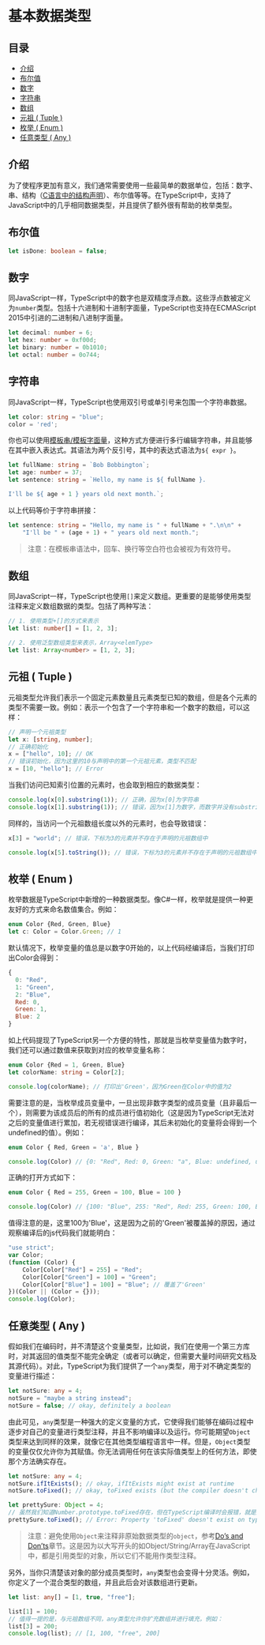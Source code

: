 <h1>基本数据类型</h1>

<h2>目录</h2>

- [介绍](#%e4%bb%8b%e7%bb%8d)
- [布尔值](#%e5%b8%83%e5%b0%94%e5%80%bc)
- [数字](#%e6%95%b0%e5%ad%97)
- [字符串](#%e5%ad%97%e7%ac%a6%e4%b8%b2)
- [数组](#%e6%95%b0%e7%bb%84)
- [元祖 ( Tuple )](#%e5%85%83%e7%a5%96--tuple)
- [枚举 ( Enum )](#%e6%9e%9a%e4%b8%be--enum)
- [任意类型 ( Any )](#%e4%bb%bb%e6%84%8f%e7%b1%bb%e5%9e%8b--any)

## 介绍

为了使程序更加有意义，我们通常需要使用一些最简单的数据单位，包括：数字、串、结构（[C语言中的结构声明](https://www.geeksforgeeks.org/structures-c/)）、布尔值等等。在TypeScript中，支持了JavaScript中的几乎相同数据类型，并且提供了额外很有帮助的枚举类型。

## 布尔值

```ts
let isDone: boolean = false;
```

## 数字

同JavaScript一样，TypeScript中的数字也是双精度浮点数。这些浮点数被定义为`number`类型。包括十六进制和十进制字面量，TypeScript也支持在ECMAScript 2015中引进的二进制和八进制字面量。

```ts
let decimal: number = 6;
let hex: number = 0xf00d;
let binary: number = 0b1010;
let octal: number = 0o744;
```

## 字符串

同JavaScript一样，TypeScript也使用双引号或单引号来包围一个字符串数据。

```ts
let color: string = "blue";
color = 'red';
```

你也可以使用[模板串/模板字面量](https://developer.mozilla.org/en-US/docs/Web/JavaScript/Reference/Template_literals)，这种方式方便进行多行编辑字符串，并且能够在其中嵌入表达式。其语法为两个反引号，其中的表达式语法为`${ expr }`。

```ts
let fullName: string = `Bob Bobbington`;
let age: number = 37;
let sentence: string = `Hello, my name is ${ fullName }.

I'll be ${ age + 1 } years old next month.`;
```

以上代码等价于字符串拼接：

```ts
let sentence: string = "Hello, my name is " + fullName + ".\n\n" +
    "I'll be " + (age + 1) + " years old next month.";
```

> 注意：在模板串语法中，回车、换行等空白符也会被视为有效符号。

## 数组

同JavaScript一样，TypeScript也使用`[]`来定义数组。更重要的是能够使用类型注释来定义数组数据的类型。包括了两种写法：

```ts
// 1. 使用类型+[]的方式来表示
let list: number[] = [1, 2, 3];

// 2. 使用泛型数组类型来表示，Array<elemType>
let list: Array<number> = [1, 2, 3];
```

## 元祖 ( Tuple )

元祖类型允许我们表示一个固定元素数量且元素类型已知的数组，但是各个元素的类型不需要一致。例如：表示一个包含了一个字符串和一个数字的数组，可以这样：

```ts
// 声明一个元祖类型
let x: [string, number];
// 正确初始化
x = ["hello", 10]; // OK
// 错误初始化，因为这里的10与声明中的第一个元祖元素，类型不匹配
x = [10, "hello"]; // Error
```

当我们访问已知索引位置的元素时，也会取到相应的数据类型：

```ts
console.log(x[0].substring(1)); // 正确，因为x[0]为字符串
console.log(x[1].substring(1)); // 错误，因为x[1]为数字，而数字并没有substring方法
```

同样的，当访问一个元祖数组长度以外的元素时，也会导致错误：

```ts
x[3] = "world"; // 错误，下标为3的元素并不存在于声明的元祖数组中

console.log(x[5].toString()); // 错误，下标为3的元素并不存在于声明的元祖数组中
```

## 枚举 ( Enum )

枚举数据是TypeScript中新增的一种数据类型。像C#一样，枚举就是提供一种更友好的方式来命名数值集合。例如：

```ts
enum Color {Red, Green, Blue}
let c: Color = Color.Green; // 1
```

默认情况下，枚举变量的值总是以数字0开始的，以上代码经编译后，当我们打印出Color会得到：

```js
{
  0: "Red",
  1: "Green",
  2: "Blue",
  Red: 0,
  Green: 1,
  Blue: 2
}
```

如上代码提现了TypeScript另一个方便的特性，那就是当枚举变量值为数字时，我们还可以通过数值来获取到对应的枚举变量名称：

```ts
enum Color {Red = 1, Green, Blue}
let colorName: string = Color[2];

console.log(colorName); // 打印出'Green'，因为Green在Color中的值为2
```

需要注意的是，当枚举成员变量中，一旦出现非数字类型的成员变量（且非最后一个），则需要为该成员后的所有的成员进行值初始化（这是因为TypeScript无法对之后的变量值进行累加，若无视错误进行编译，其后未初始化的变量将会得到一个undefined的值）。例如：

```ts
enum Color { Red, Green = 'a', Blue }

console.log(Color) // {0: "Red", Red: 0, Green: "a", Blue: undefined, undefined: "Blue"}
```

正确的打开方式如下：

```ts
enum Color { Red = 255, Green = 100, Blue = 100 }

console.log(Color) // {100: "Blue", 255: "Red", Red: 255, Green: 100, Blue: 100}
```

值得注意的是，这里100为'Blue'，这是因为之前的'Green'被覆盖掉的原因，通过观察编译后的js代码我们就能明白：

```js
"use strict";
var Color;
(function (Color) {
    Color[Color["Red"] = 255] = "Red";
    Color[Color["Green"] = 100] = "Green";
    Color[Color["Blue"] = 100] = "Blue"; // 覆盖了'Green'
})(Color || (Color = {}));
console.log(Color);
```

## 任意类型 ( Any )

假如我们在编码时，并不清楚这个变量类型，比如说，我们在使用一个第三方库时，对其返回的值类型不能完全确定（或者可以确定，但需要大量时间研究文档及其源代码）。对此，TypeScript为我们提供了一个`any`类型，用于对不确定类型的变量进行描述：

```ts
let notSure: any = 4;
notSure = "maybe a string instead";
notSure = false; // okay, definitely a boolean
```

由此可见，`any`类型是一种强大的定义变量的方式，它使得我们能够在编码过程中逐步对自己的变量进行类型注释，并且不影响编译以及运行。你可能期望`Object`类型来达到同样的效果，就像它在其他类型编程语言中一样。但是，`Object`类型的变量仅仅允许你为其赋值。你无法调用任何在该实际值类型上的任何方法，即使那个方法确实存在。

```ts
let notSure: any = 4;
notSure.ifItExists(); // okay, ifItExists might exist at runtime
notSure.toFixed(); // okay, toFixed exists (but the compiler doesn't check)

let prettySure: Object = 4;
// 虽然我们知道Number.prototype.toFixed存在，但在TypeScript编译时会报错，就是因为`Object`类型的变量仅仅允许你为其赋值，而无法调用其变量值的任何方法
prettySure.toFixed(); // Error: Property 'toFixed' doesn't exist on type 'Object'.
```

> 注意：避免使用`Object`来注释非原始数据类型的`object`，参考[Do’s and Don’ts](https://www.typescriptlang.org/docs/handbook/declaration-files/do-s-and-don-ts.html#general-types)章节。这是因为以大写开头的如Object/String/Array在JavaScript中，都是引用类型的对象，所以它们不能用作类型注释。

另外，当你只清楚该对象的部分成员类型时，`any`类型也会变得十分灵活。例如，你定义了一个混合类型的数组，并且此后会对该数组进行更新。

```ts
let list: any[] = [1, true, "free"];

list[1] = 100;
// 值得一提的是，与元祖数组不同，any类型允许你扩充数组并进行填充，例如：
list[3] = 200; 
console.log(list); // [1, 100, "free", 200]
```


